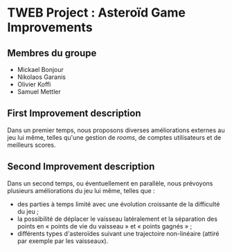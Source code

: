 # TWEB Project : Asteroïd Game Improvements

## Membres du groupe

* Mickael Bonjour
* Nikolaos Garanis
* Olivier Koffi
* Samuel Mettler

## First Improvement description

Dans un premier temps, nous proposons diverses améliorations externes au jeu lui même, telles qu'une gestion de *rooms*, de comptes utilisateurs et de meilleurs scores.

## Second Improvement description

Dans un second temps, ou éventuellement en parallèle, nous prévoyons plusieurs améliorations du jeu lui même, telles que :

* des parties à temps limité avec une évolution croissante de la difficulté du jeu ;
* la possibilité de déplacer le vaisseau latéralement et la séparation des points en « points de vie du vaisseau » et « points gagnés » ;
* différents types d'asteroïdes suivant une trajectoire non-linéaire (attiré par exemple par les vaisseaux).
